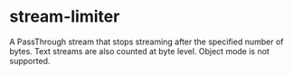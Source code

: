 # stream-limiter
A PassThrough stream that stops streaming after the specified number of bytes. Text streams are also counted at byte level. Object mode is not supported.
